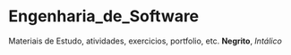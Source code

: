 # Engenharia_de_Software
 Materiais de Estudo, atividades, exercicios, portfolio, etc.
**Negrito**, *Intálico*
